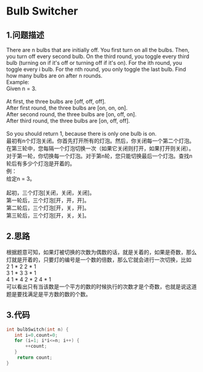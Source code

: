 Bulb Switcher
===

1.问题描述
---

There are n bulbs that are initially off. You first turn on all the bulbs. Then, you turn off every second bulb. On the third round, you toggle every third bulb (turning on if it's off or turning off if it's on). For the ith round, you toggle every i bulb. For the nth round, you only toggle the last bulb. Find how many bulbs are on after n rounds.<br> 
Example:<br>
Given n = 3.<br> 
<br>
At first, the three bulbs are [off, off, off].<br>
After first round, the three bulbs are [on, on, on].<br>
After second round, the three bulbs are [on, off, on].<br>
After third round, the three bulbs are [on, off, off]. <br>
<br>
So you should return 1, because there is only one bulb is on.<br>
最初有n个灯泡关闭。你首先打开所有的灯泡。然后，你关闭每一个第二个灯泡。在第三轮中，您每隔一个灯泡切换一次（如果它关闭则打开，如果打开则关闭）。对于第一轮，你切换每一个灯泡。对于第n轮，您只能切换最后一个灯泡。查找n轮后有多少个灯泡是开着的。<br>
例：<br>
给定n = 3。<br>
<br>
起初，三个灯泡[关闭，关闭，关闭]。<br>
第一轮后，三个灯泡[开，开，开]。<br>
第二轮后，三个灯泡[开，关，开]。<br>
第三轮后，三个灯泡[开，关，关]。<br>

2.思路
---

根据题意可知，如果灯被切换的次数为偶数的话，就是关着的，如果是奇数，那么灯就是开着的，只要灯的编号是一个数的倍数，那么它就会进行一次切换，比如<br>
2  1 * 2 2 * 1<br>
3  1 * 3 3 * 1<br>
4  1 * 4 2 * 2 4 * 1<br>
可以看出只有当该数是一个平方的数的时候执行的次数才是个奇数，也就是说这道题是要找满足是平方数的数的个数。

3.代码
---

```c
int bulbSwitch(int n) {
   int i=0,count=0;
   for (i=1; i*i<=n; i++) {
       ++count;
   }
    return count;
}
```
